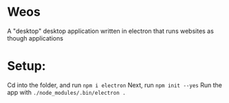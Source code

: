 # Weos
A "desktop" desktop application written in electron that runs websites as though applications

# Setup:
Cd into the folder, and run `npm i electron`
Next, run `npm init --yes`
Run the app with `./node_modules/.bin/electron .`
